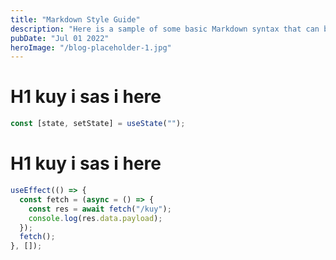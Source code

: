 ```yaml
---
title: "Markdown Style Guide"
description: "Here is a sample of some basic Markdown syntax that can be used when writing Markdown content in Astro."
pubDate: "Jul 01 2022"
heroImage: "/blog-placeholder-1.jpg"
---
```


# H1 kuy i sas i here

```ts
const [state, setState] = useState("");
```

# H1 kuy i sas i here

```ts
useEffect(() => {
  const fetch = (async = () => {
    const res = await fetch("/kuy");
    console.log(res.data.payload);
  });
  fetch();
}, []);
```
